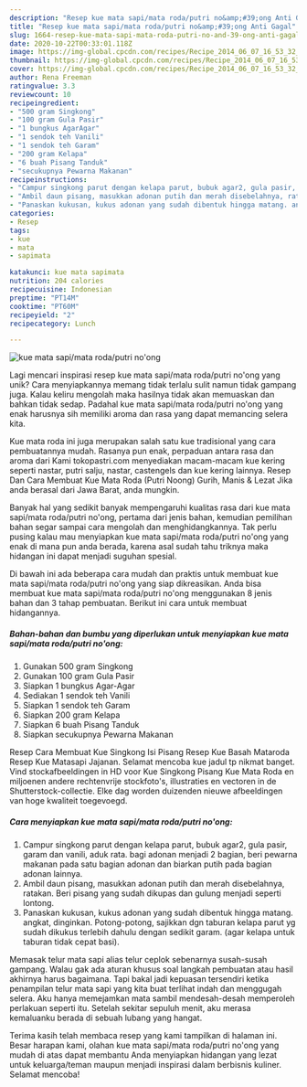 ```yaml
---
description: "Resep kue mata sapi/mata roda/putri no&amp;#39;ong Anti Gagal"
title: "Resep kue mata sapi/mata roda/putri no&amp;#39;ong Anti Gagal"
slug: 1664-resep-kue-mata-sapi-mata-roda-putri-no-and-39-ong-anti-gagal
date: 2020-10-22T00:33:01.118Z
image: https://img-global.cpcdn.com/recipes/Recipe_2014_06_07_16_53_32_905_dff0a9_original_20140130_150054/751x532cq70/kue-mata-sapimata-rodaputri-noong-foto-resep-utama.jpg
thumbnail: https://img-global.cpcdn.com/recipes/Recipe_2014_06_07_16_53_32_905_dff0a9_original_20140130_150054/751x532cq70/kue-mata-sapimata-rodaputri-noong-foto-resep-utama.jpg
cover: https://img-global.cpcdn.com/recipes/Recipe_2014_06_07_16_53_32_905_dff0a9_original_20140130_150054/751x532cq70/kue-mata-sapimata-rodaputri-noong-foto-resep-utama.jpg
author: Rena Freeman
ratingvalue: 3.3
reviewcount: 10
recipeingredient:
- "500 gram Singkong"
- "100 gram Gula Pasir"
- "1 bungkus AgarAgar"
- "1 sendok teh Vanili"
- "1 sendok teh Garam"
- "200 gram Kelapa"
- "6 buah Pisang Tanduk"
- "secukupnya Pewarna Makanan"
recipeinstructions:
- "Campur singkong parut dengan kelapa parut, bubuk agar2, gula pasir, garam dan vanili, aduk rata. bagi adonan menjadi 2 bagian, beri pewarna makanan pada satu bagian adonan dan biarkan putih pada bagian adonan lainnya."
- "Ambil daun pisang, masukkan adonan putih dan merah disebelahnya, ratakan. Beri pisang yang sudah dikupas dan gulung menjadi seperti lontong."
- "Panaskan kukusan, kukus adonan yang sudah dibentuk hingga matang. angkat, dinginkan. Potong-potong, sajikkan dgn taburan kelapa parut yg sudah dikukus terlebih dahulu dengan sedikit garam. (agar kelapa untuk taburan tidak cepat basi)."
categories:
- Resep
tags:
- kue
- mata
- sapimata

katakunci: kue mata sapimata 
nutrition: 204 calories
recipecuisine: Indonesian
preptime: "PT14M"
cooktime: "PT60M"
recipeyield: "2"
recipecategory: Lunch

---
```



![kue mata sapi/mata roda/putri no&#39;ong](https://img-global.cpcdn.com/recipes/Recipe_2014_06_07_16_53_32_905_dff0a9_original_20140130_150054/751x532cq70/kue-mata-sapimata-rodaputri-noong-foto-resep-utama.jpg)

Lagi mencari inspirasi resep kue mata sapi/mata roda/putri no&#39;ong yang unik? Cara menyiapkannya memang tidak terlalu sulit namun tidak gampang juga. Kalau keliru mengolah maka hasilnya tidak akan memuaskan dan bahkan tidak sedap. Padahal kue mata sapi/mata roda/putri no&#39;ong yang enak harusnya sih memiliki aroma dan rasa yang dapat memancing selera kita.

Kue mata roda ini juga merupakan salah satu kue tradisional yang cara pembuatannya mudah. Rasanya pun enak, perpaduan antara rasa dan aroma dari Kami tokopastri.com menyediakan macam-macam kue kering seperti nastar, putri salju, nastar, castengels dan kue kering lainnya. Resep Dan Cara Membuat Kue Mata Roda (Putri Noong) Gurih, Manis &amp; Lezat Jika anda berasal dari Jawa Barat, anda mungkin.

Banyak hal yang sedikit banyak mempengaruhi kualitas rasa dari kue mata sapi/mata roda/putri no&#39;ong, pertama dari jenis bahan, kemudian pemilihan bahan segar sampai cara mengolah dan menghidangkannya. Tak perlu pusing kalau mau menyiapkan kue mata sapi/mata roda/putri no&#39;ong yang enak di mana pun anda berada, karena asal sudah tahu triknya maka hidangan ini dapat menjadi suguhan spesial.


Di bawah ini ada beberapa cara mudah dan praktis untuk membuat kue mata sapi/mata roda/putri no&#39;ong yang siap dikreasikan. Anda bisa membuat kue mata sapi/mata roda/putri no&#39;ong menggunakan 8 jenis bahan dan 3 tahap pembuatan. Berikut ini cara untuk membuat hidangannya.

<!--inarticleads1-->

##### Bahan-bahan dan bumbu yang diperlukan untuk menyiapkan kue mata sapi/mata roda/putri no&#39;ong:

1. Gunakan 500 gram Singkong
1. Gunakan 100 gram Gula Pasir
1. Siapkan 1 bungkus Agar-Agar
1. Sediakan 1 sendok teh Vanili
1. Siapkan 1 sendok teh Garam
1. Siapkan 200 gram Kelapa
1. Siapkan 6 buah Pisang Tanduk
1. Siapkan secukupnya Pewarna Makanan


Resep Cara Membuat Kue Singkong Isi Pisang Resep Kue Basah Mataroda Resep Kue Matasapi Jajanan. Selamat mencoba kue jadul tp nikmat banget. Vind stockafbeeldingen in HD voor Kue Singkong Pisang Kue Mata Roda en miljoenen andere rechtenvrije stockfoto&#39;s, illustraties en vectoren in de Shutterstock-collectie. Elke dag worden duizenden nieuwe afbeeldingen van hoge kwaliteit toegevoegd. 

<!--inarticleads2-->

##### Cara menyiapkan kue mata sapi/mata roda/putri no&#39;ong:

1. Campur singkong parut dengan kelapa parut, bubuk agar2, gula pasir, garam dan vanili, aduk rata. bagi adonan menjadi 2 bagian, beri pewarna makanan pada satu bagian adonan dan biarkan putih pada bagian adonan lainnya.
1. Ambil daun pisang, masukkan adonan putih dan merah disebelahnya, ratakan. Beri pisang yang sudah dikupas dan gulung menjadi seperti lontong.
1. Panaskan kukusan, kukus adonan yang sudah dibentuk hingga matang. angkat, dinginkan. Potong-potong, sajikkan dgn taburan kelapa parut yg sudah dikukus terlebih dahulu dengan sedikit garam. (agar kelapa untuk taburan tidak cepat basi).


Memasak telur mata sapi alias telur ceplok sebenarnya susah-susah gampang. Walau gak ada aturan khusus soal langkah pembuatan atau hasil akhirnya harus bagaimana. Tapi bakal jadi kepuasan tersendiri ketika penampilan telur mata sapi yang kita buat terlihat indah dan menggugah selera. Aku hanya memejamkan mata sambil mendesah-desah memperoleh perlakuan seperti itu. Setelah sekitar sepuluh menit, aku merasa kemaluanku berada di sebuah lubang yang hangat. 

Terima kasih telah membaca resep yang kami tampilkan di halaman ini. Besar harapan kami, olahan kue mata sapi/mata roda/putri no&#39;ong yang mudah di atas dapat membantu Anda menyiapkan hidangan yang lezat untuk keluarga/teman maupun menjadi inspirasi dalam berbisnis kuliner. Selamat mencoba!
